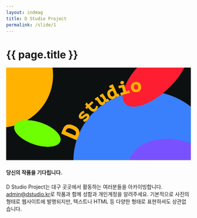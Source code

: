 ```yaml
---
layout: indmag
title: D Studio Project
permalink: /slide/1
---
```

# {{ page.title }}
![1](/assets/images/slide/1.jpg)

#### 당신의 작품을 기다립니다.

D Studio Project는 대구 곳곳에서 활동하는 여러분들을 아카이빙합니다.
[admin@dstudio.kr](mailto:admin@dstudio.kr)로 작품과 함께 성함과 개인계정을 알려주세요.
기본적으로 사진의 형태로 웹사이트에 발행되지만, 텍스트나 HTML 등 다양한 형태로 표현하셔도 상관없습니다.

